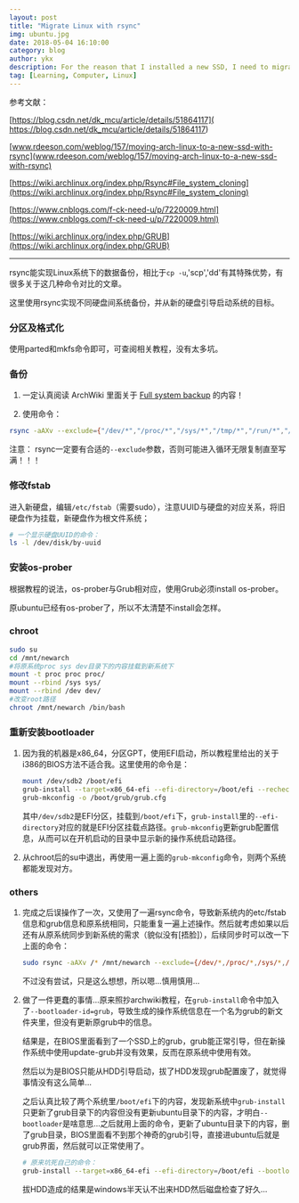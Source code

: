 ```yaml
---
layout: post
title: "Migrate Linux with rsync"
img: ubuntu.jpg
date: 2018-05-04 16:10:00
category: blog
author: ykx
description: For the reason that I installed a new SSD, I need to migrate my operating system from the old HDD to the new SSD. And Fugoes suggested me to try rsync to realize it. I think it is a such effective way to migrate or backup files. It has other useful functions and I will try them later.
tag: [Learning, Computer, Linux]
---
```


参考文献：

[https://blog.csdn.net/dk_mcu/article/details/51864117](
https://blog.csdn.net/dk_mcu/article/details/51864117)

[www.rdeeson.com/weblog/157/moving-arch-linux-to-a-new-ssd-with-rsync](www.rdeeson.com/weblog/157/moving-arch-linux-to-a-new-ssd-with-rsync)

[https://wiki.archlinux.org/index.php/Rsync#File_system_cloning](https://wiki.archlinux.org/index.php/Rsync#File_system_cloning)

[https://www.cnblogs.com/f-ck-need-u/p/7220009.html](https://www.cnblogs.com/f-ck-need-u/p/7220009.html)

[https://wiki.archlinux.org/index.php/GRUB](https://wiki.archlinux.org/index.php/GRUB)

-----

rsync能实现Linux系统下的数据备份，相比于`cp -u`,'scp','dd'有其特殊优势，有很多关于这几种命令对比的文章。

这里使用rsync实现不同硬盘间系统备份，并从新的硬盘引导启动系统的目标。

### 分区及格式化

使用parted和mkfs命令即可，可查阅相关教程，没有太多坑。

### 备份

1. 一定认真阅读 ArchWiki 里面关于 [Full system backup](https://wiki.archlinux.org/index.php/Rsync#Full_system_backup) 的内容！

2. 使用命令：

```Bash
rsync -aAXv --exclude={"/dev/*","/proc/*","/sys/*","/tmp/*","/run/*","/mnt/*","/media/*","/lost+found"} / /path/to/backup/folder
```

注意：
rsync一定要有合适的`--exclude`参数，否则可能进入循环无限复制直至写满！！！

### 修改fstab

进入新硬盘，编辑`/etc/fstab`（需要sudo），注意UUID与硬盘的对应关系，将旧硬盘作为挂载，新硬盘作为根文件系统；

```Bash
# 一个显示硬盘UUID的命令：
ls -l /dev/disk/by-uuid
```
### 安装os-prober

根据教程的说法，os-prober与Grub相对应，使用Grub必须install os-prober。

原ubuntu已经有os-prober了，所以不太清楚不install会怎样。


### chroot

```Bash
sudo su
cd /mnt/newarch
#将原系统proc sys dev目录下的内容挂载到新系统下
mount -t proc proc proc/
mount --rbind /sys sys/
mount --rbind /dev dev/
#改变root路径
chroot /mnt/newarch /bin/bash
```

### 重新安装bootloader

1. 因为我的机器是x86_64，分区GPT，使用EFI启动，所以教程里给出的关于i386的BIOS方法不适合我。这里使用的命令是：

   ```Bash
   mount /dev/sdb2 /boot/efi
   grub-install --target=x86_64-efi --efi-directory=/boot/efi --recheck --debug
   grub-mkconfig -o /boot/grub/grub.cfg
   ```

   其中`/dev/sdb2`是EFI分区，挂载到`/boot/efi`下，`grub-install`里的`--efi-directory`对应的就是EFI分区挂载点路径。`grub-mkconfig`更新grub配置信息，从而可以在开机启动的目录中显示新的操作系统启动路径。

2. 从chroot后的su中退出，再使用一遍上面的`grub-mkconfig`命令，则两个系统都能发现对方。

### others

1. 完成之后误操作了一次，又使用了一遍rsync命令，导致新系统内的etc/fstab信息和grub信息和原系统相同，只能重复一遍上述操作。然后就考虑如果以后还有从原系统同步到新系统的需求（貌似没有[捂脸]），后续同步时可以改一下上面的命令：

   ```Bash
   sudo rsync -aAXv /* /mnt/newarch --exclude={/dev/*,/proc/*,/sys/*,/tmp/*,/var/tmp/*,/run/*,/mnt/*,/media/*,/lost+found,/etc/fstab,/boot/efi,/boot/grub/grub.cfg}
   ```

   不过没有尝试，只是这么想想，所以嗯...慎用慎用...
   
2. 做了一件更蠢的事情...原来照抄archwiki教程，在`grub-install`命令中加入了`--bootloader-id=grub`，导致生成的操作系统信息在一个名为grub的新文件夹里，但没有更新原grub中的信息。

   结果是，在BIOS里面看到了一个SSD上的grub，grub能正常引导，但在新操作系统中使用update-grub并没有效果，反而在原系统中使用有效。

   然后以为是BIOS只能从HDD引导启动，拔了HDD发现grub配置废了，就觉得事情没有这么简单...

   之后认真比较了两个系统里`/boot/efi`下的内容，发现新系统中`grub-install`只更新了grub目录下的内容但没有更新ubuntu目录下的内容，才明白`--bootloader`是啥意思...之后就用上面的命令，更新了ubuntu目录下的内容，删了grub目录，BIOS里面看不到那个神奇的grub引导，直接进ubuntu后就是grub界面，然后就可以正常使用了。

   ```Bash
   # 原来坑死自己的命令：
   grub-install --target=x86_64-efi --efi-directory=/boot/efi --bootloader-id=grub
   ```

   拔HDD造成的结果是windows半天认不出来HDD然后磁盘检查了好久...
